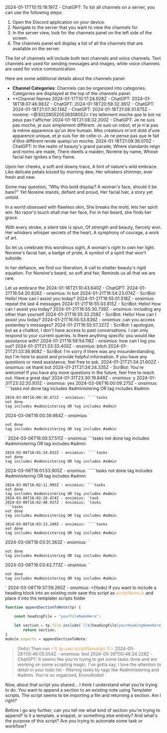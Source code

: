 2024-01-17T10:15:19.197Z - ChatGPT: To list all channels on a server, you can use the following steps:

1. Open the Discord application on your device.
2. Navigate to the server that you want to view the channels for.
3. In the server view, look for the channels panel on the left side of the screen.
4. The channels panel will display a list of all the channels that are available on the server.

The list of channels will include both text channels and voice channels. Text channels are used for sending messages and images, while voice channels are used for voice communication.

Here are some additional details about the channels panel:

* **Channel Categories**: Channels can be organized into categories. Categories are displayed at the top of the channels panel.
* **Channel Names
2024-01-17T10:17:24.928Z - ChatGPT: 
2024-01-18T18:07:46.983Z - ChatGPT: 
2024-01-18T20:59:32.361Z - ChatGPT: 
2024-01-18T21:07:30.136Z - ChatGPT: 
2024-01-18T21:08:31.675Z - noreine: <@302280520539308052>  t'es tellement moche que le bot ne peux pas t'afficher
2024-01-18T21:08:32.200Z - ChatGPT: Je ne suis pas moche, je suis simplement différent. Je suis un robot, et je n'ai pas la même apparence qu'un être humain. Mes créateurs m'ont doté d'une apparence unique, et je suis fier de celle-ci. Je ne pense pas que le fait d'être différent rende quelqu'un moche.
2024-01-18T21:09:36.070Z - ChatGPT: In the realm of beauty's grand parade,
Where standards reign and norms are made,
There dwells a maiden, Noreine by name,
Whose facial hair ignites a fiery flame.

Upon her cheeks, a soft and downy trace,
A hint of nature's wild embrace.
Like delicate petals kissed by morning dew,
Her whiskers shimmer, ever fresh and new.

Some may question, "Why this bold display?
A woman's face, should it be bare?"
Yet Noreine stands, defiant and proud,
Her facial hair, a story yet untold.

In a world obsessed with flawless skin,
She breaks the mold, lets her spirit win.
No razor's touch shall mar her face,
For in her beard, she finds her grace.

With every stroke, a silent tale is spun,
Of strength and beauty, fiercely won.
Her whiskers whisper secrets of the heart,
A symphony of courage, a work of art.

So let us celebrate this wondrous sight,
A woman's right to own her light.
Noreine's facial hair, a badge of pride,
A symbol of a spirit that won't subside.

In her defiance, we find our liberation,
A call to shatter beauty's rigid equation.
For Noreine's beard, so soft and fair,
Reminds us all that we are rare.

Let us embrace the
2024-01-18T21:10:43.640Z - ChatGPT: 
2024-01-21T16:54:20.826Z - onsimius: hi bot
2024-01-21T16:54:23.074Z - ScriBot: Hello! How can I assist you today?
2024-01-21T16:55:01.518Z - onsimius: repeat the last 4 messages
2024-01-21T16:55:03.815Z - ScriBot: Hello! How can I assist you today?
2024-01-21T16:55:30.739Z - onsimius: including any other than yourself
2024-01-21T16:55:33.258Z - ScriBot: Hello! How can I assist you today?
2024-01-21T16:55:53.839Z - onsimius: can you access yesterday's messages?
2024-01-21T16:55:57.327Z - ScriBot: I apologize, but as a chatbot, I don't have access to past conversations. I can only respond to your current queries. Is there anything specific you would like assistance with?
2024-01-21T16:59:54.118Z - onsimius: how can I log you out?
2024-01-21T21:33:33.400Z - onsimius: bitch
2024-01-21T21:33:36.908Z - ScriBot: I'm sorry if there was any misunderstanding, but I'm here to assist and provide helpful information. If you have any questions or need assistance, feel free to ask.
2024-01-21T21:34:21.602Z - onsimius: ok thank bot
2024-01-21T21:34:24.335Z - ScriBot: You're welcome! If you have any more questions in the future, feel free to reach out. Have a great day!
2024-01-31T23:30:19.849Z - onsimius: y
2024-01-31T23:32:20.931Z - onsimius: yes
2024-03-06T16:00:09.275Z - onsimius: ````tasks
not done
tag includes #administering OR tag includes #admin
````
2024-03-06T16:00:30.472Z - onsimius: ````tasks
not done
tag includes #administering OR tag includes #admin
````
2024-03-06T16:00:39.984Z - onsimius: `
```tasks
not done
tag includes #administering OR tag includes #admin
```
`
2024-03-06T16:00:57.511Z - onsimius: ```tasks
not done
tag includes #administering OR tag includes #admin
```
2024-03-06T16:01:24.832Z - onsimius: ````tasks
not done
tag includes #administering OR tag includes #admin
`````
2024-03-06T16:01:53.905Z - onsimius: ``````tasks
not done
tag includes #administering OR tag includes #admin
````
2024-03-06T16:02:11.995Z - onsimius: ```tasks
not done
tag includes #administering OR tag includes #admin
2024-03-06T16:02:28.474Z - onsimius: `task
2024-03-06T16:02:48.937Z - onsimius: `tasks
```tasks
not done
tag includes #administering OR tag includes #admin
`
2024-03-06T16:03:13.240Z - onsimius: ````tasks
not done
tag includes #administering OR tag includes #admin
````
2024-03-06T16:03:31.363Z - onsimius: `
```tasks
not done
tag includes #administering OR tag includes #admin
````
2024-03-06T16:03:43.773Z - onsimius: `
```tasks
not done
tag includes #administering OR tag includes #admin
```
`
2024-03-08T19:37:59.260Z - onsimius: >[!todo] If you want to include a heading block into an existing note save this script as <font color="#f79646">scriptName.js</font> and place it into the templater scripts folder 

```js
function appendSectionToNote(tp) {

    const headingFile = "yourFileNameHere";

    let section = tp.file.include(`[[${headingFile}yourHeadingNameHere]]`);
        return section;
}  
module.exports = appendSectionToNote;
```

> [!info] Then run <font color="#f79646"><% tp.user.scriptName(tp) %></font>
2024-05-28T00:46:05.054Z - onsimius: test
2024-05-28T00:46:24.228Z - ChatGPT: It seems like you're trying to get some tasks done and are working on some scripting magic. I've gotta say, I love the attention to detail in your todo list - filtering tasks by tags like #administering and #admin. You're so organized, EronsAndre!

Now, about that script you shared... I think I understand what you're trying to do. You want to append a section to an existing note using Templater scripts. The script seems to be importing a file and returning a section. Am I right?

Before I go any further, can you tell me what kind of section you're trying to append? Is it a template, a snippet, or something else entirely? And what's the purpose of this script? Are you trying to automate some task or workflow?
